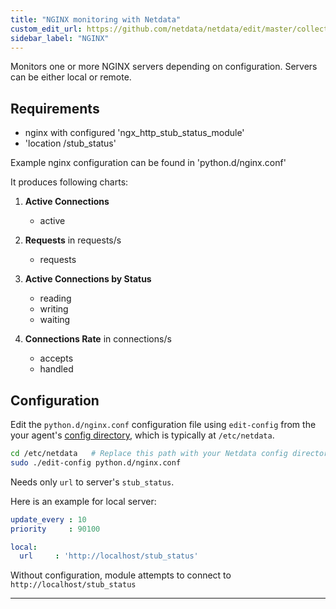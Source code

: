 ```yaml
---
title: "NGINX monitoring with Netdata"
custom_edit_url: https://github.com/netdata/netdata/edit/master/collectors/python.d.plugin/nginx/README.md
sidebar_label: "NGINX"
---
```




Monitors one or more NGINX servers depending on configuration. Servers can be either local or remote.

## Requirements

-   nginx with configured 'ngx_http_stub_status_module'
-   'location /stub_status'

Example nginx configuration can be found in 'python.d/nginx.conf'

It produces following charts:

1.  **Active Connections**

    -   active

2.  **Requests** in requests/s

    -   requests

3.  **Active Connections by Status**

    -   reading
    -   writing
    -   waiting

4.  **Connections Rate** in connections/s

    -   accepts
    -   handled

## Configuration

Edit the `python.d/nginx.conf` configuration file using `edit-config` from the your agent's [config
directory](/guides/docs/step-by-step/step-04#find-your-netdataconf-file), which is typically at `/etc/netdata`.

```bash
cd /etc/netdata   # Replace this path with your Netdata config directory, if different
sudo ./edit-config python.d/nginx.conf
```

Needs only `url` to server's `stub_status`.

Here is an example for local server:

```yaml
update_every : 10
priority     : 90100

local:
  url     : 'http://localhost/stub_status'
```

Without configuration, module attempts to connect to `http://localhost/stub_status`

---


